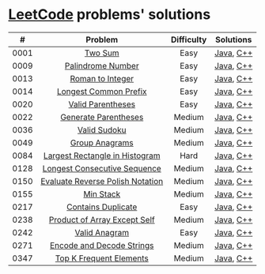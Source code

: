 # [LeetCode](https://leetcode.com/) problems' solutions

| #    | Problem                                                                                                         | Difficulty | Solutions                                                                                                                                                                                              |
| :--: | :-------------------------------------------------------------------------------------------------------------: | :--------: | :----------------------------------------------------------------------------------------------------------------------------------------------------------------------------------------------------: |
| 0001 | [Two Sum](https://leetcode.com/problems/two-sum/description/)                                                   | Easy       | [Java](https://github.com/sysfutex/leetcode/tree/main/java/0001-two-sum), [C++](https://github.com/sysfutex/leetcode/tree/main/c%2B%2B/0001-two-sum)                                                   |
| 0009 | [Palindrome Number](https://leetcode.com/problems/palindrome-number/description/)                               | Easy       | [Java](https://github.com/sysfutex/leetcode/tree/main/java/0009-palindrome-number), [C++](https://github.com/sysfutex/leetcode/tree/main/c%2B%2B/0009-palindrome-number)                               |
| 0013 | [Roman to Integer](https://leetcode.com/problems/roman-to-integer/description/)                                 | Easy       | [Java](https://github.com/sysfutex/leetcode/tree/main/java/0013-roman-to-integer), [C++](https://github.com/sysfutex/leetcode/tree/main/c%2B%2B/0013-roman-to-integer)                                 |
| 0014 | [Longest Common Prefix](https://leetcode.com/problems/longest-common-prefix/description/)                       | Easy       | [Java](https://github.com/sysfutex/leetcode/tree/main/java/0014-longest-common-prefix), [C++](https://github.com/sysfutex/leetcode/tree/main/c%2B%2B/0014-longest-common-prefix)                       |
| 0020 | [Valid Parentheses](https://leetcode.com/problems/valid-parentheses/description/)                               | Easy       | [Java](https://github.com/sysfutex/leetcode/tree/main/java/0020-valid-parentheses), [C++](https://github.com/sysfutex/leetcode/tree/main/c%2B%2B/0020-valid-parentheses)                               |
| 0022 | [Generate Parentheses](https://leetcode.com/problems/generate-parentheses/description/)                         | Medium     | [Java](https://github.com/sysfutex/leetcode/tree/main/java/0022-generate-parentheses), [C++](https://github.com/sysfutex/leetcode/tree/main/c%2B%2B/0022-generate-parentheses)                         |
| 0036 | [Valid Sudoku](https://leetcode.com/problems/valid-sudoku/description/)                                         | Medium     | [Java](https://github.com/sysfutex/leetcode/tree/main/java/0036-valid-sudoku), [C++](https://github.com/sysfutex/leetcode/tree/main/c%2B%2B/0036-valid-sudoku)                                         |
| 0049 | [Group Anagrams](https://leetcode.com/problems/group-anagrams/description/)                                     | Medium     | [Java](https://github.com/sysfutex/leetcode/tree/main/java/0049-group-anagrams), [C++](https://github.com/sysfutex/leetcode/tree/main/c%2B%2B/0049-group-anagrams)                                     |
| 0084 | [Largest Rectangle in Histogram](https://leetcode.com/problems/largest-rectangle-in-histogram/description/)     | Hard       | [Java](https://github.com/sysfutex/leetcode/tree/main/java/0084-largest-rectangle-in-histogram), [C++](https://github.com/sysfutex/leetcode/tree/main/c%2B%2B/0084-largest-rectangle-in-histogram)     |
| 0128 | [Longest Consecutive Sequence](https://leetcode.com/problems/longest-consecutive-sequence/description/)         | Medium     | [Java](https://github.com/sysfutex/leetcode/tree/main/java/0128-longest-consecutive-sequence), [C++](https://github.com/sysfutex/leetcode/tree/main/c%2B%2B/0128-longest-consecutive-sequence)         |
| 0150 | [Evaluate Reverse Polish Notation](https://leetcode.com/problems/evaluate-reverse-polish-notation/description/) | Medium     | [Java](https://github.com/sysfutex/leetcode/tree/main/java/0150-evaluate-reverse-polish-notation), [C++](https://github.com/sysfutex/leetcode/tree/main/c%2B%2B/0150-evaluate-reverse-polish-notation) |
| 0155 | [Min Stack](https://leetcode.com/problems/min-stack/description/)                                               | Medium     | [Java](https://github.com/sysfutex/leetcode/tree/main/java/0155-min-stack), [C++](https://github.com/sysfutex/leetcode/tree/main/c%2B%2B/0155-min-stack)                                               |
| 0217 | [Contains Duplicate](https://leetcode.com/problems/contains-duplicate/description/)                             | Easy       | [Java](https://github.com/sysfutex/leetcode/tree/main/java/0217-contains-duplicate), [C++](https://github.com/sysfutex/leetcode/tree/main/c%2B%2B/0217-contains-duplicate)                             |
| 0238 | [Product of Array Except Self](https://leetcode.com/problems/product-of-array-except-self/description/)         | Medium     | [Java](https://github.com/sysfutex/leetcode/tree/main/java/0238-product-of-array-except-self), [C++](https://github.com/sysfutex/leetcode/tree/main/c%2B%2B/0238-product-of-array-except-self)         |
| 0242 | [Valid Anagram](https://leetcode.com/problems/valid-anagram/description/)                                       | Easy       | [Java](https://github.com/sysfutex/leetcode/tree/main/java/0242-valid-anagram), [C++](https://github.com/sysfutex/leetcode/tree/main/c%2B%2B/0242-valid-anagram)                                       |
| 0271 | [Encode and Decode Strings](https://leetcode.com/problems/encode-and-decode-strings/description/)               | Medium     | [Java](https://github.com/sysfutex/leetcode/tree/main/java/0271-encode-and-decode-strings), [C++](https://github.com/sysfutex/leetcode/tree/main/c%2B%2B/0271-encode-and-decode-strings)               |
| 0347 | [Top K Frequent Elements](https://leetcode.com/problems/top-k-frequent-elements/description/)                   | Medium     | [Java](https://github.com/sysfutex/leetcode/tree/main/java/0347-top-k-frequent-elements), [C++](https://github.com/sysfutex/leetcode/tree/main/c%2B%2B/0347-top-k-frequent-elements)                   |
